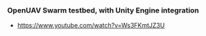 ### OpenUAV Swarm testbed, with Unity Engine integration

- https://www.youtube.com/watch?v=Ws3FKmtJZ3U


